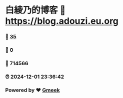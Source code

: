 # 白綾乃的博客 :link: https://blog.adouzi.eu.org 
### :page_facing_up: [35](https://blog.adouzi.eu.org/tag.html) 
### :speech_balloon: 0 
### :hibiscus: 714566 
### :alarm_clock: 2024-12-01 23:36:42 
### Powered by :heart: [Gmeek](https://github.com/Meekdai/Gmeek)
